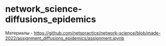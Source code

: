 # network_science-diffusions_epidemics
Материалы - https://github.com/netspractice/network-science/blob/made-2022/assignment_diffusions_epidemics/assignment.ipynb
